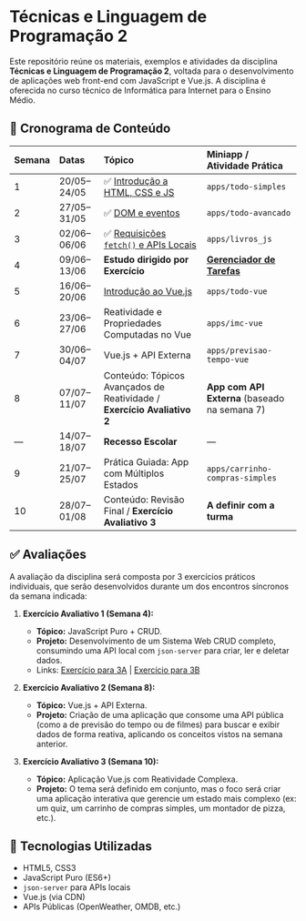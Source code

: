 # Técnicas e Linguagem de Programação 2

Este repositório reúne os materiais, exemplos e atividades da disciplina **Técnicas e Linguagem de Programação 2**, voltada para o desenvolvimento de aplicações web front-end com JavaScript e Vue.js. A disciplina é oferecida no curso técnico de Informática para Internet para o Ensino Médio.

## 📅 Cronograma de Conteúdo

| Semana | Datas         | Tópico                                                                  | Miniapp / Atividade Prática                             |
| :----- | :------------ |:------------------------------------------------------------------------|:--------------------------------------------------------|
| 1      | 20/05–24/05   | ✅ [Introdução a HTML, CSS e JS](conteudos/intro_html_css_js.md)         | `apps/todo-simples`                                     |
| 2      | 27/05–31/05   | ✅ [DOM e eventos](conteudos/dom.md)                                     | `apps/todo-avancado`                                    |
| 3      | 02/06–06/06   | ✅ [Requisições `fetch()` e APIs Locais](conteudos/fetch.md)             | `apps/livros_js`                                        |
| 4      | 09/06–13/06   | **Estudo dirigido por Exercício**                                       | [**Gerenciador de Tarefas**](exercicios/exercicio_0.md) |
| 5      | 16/06–20/06   | [Introdução ao Vue.js](conteudos/vue_intro.md)                          | `apps/todo-vue`                                         |
| 6      | 23/06–27/06   | Reatividade e Propriedades Computadas no Vue                            | `apps/imc-vue`                                          |
| 7      | 30/06–04/07   | Vue.js + API Externa                                                    | `apps/previsao-tempo-vue`                               |
| 8      | 07/07–11/07   | Conteúdo: Tópicos Avançados de Reatividade / **Exercício Avaliativo 2** | **App com API Externa** (baseado na semana 7)           |
| —      | 14/07–18/07   | **Recesso Escolar**                                                     | —                                                       |
| 9      | 21/07–25/07   | Prática Guiada: App com Múltiplos Estados                               | `apps/carrinho-compras-simples`                         |
| 10     | 28/07–01/08   | Conteúdo: Revisão Final / **Exercício Avaliativo 3**                    | **A definir com a turma**                               |

## ✅ Avaliações

A avaliação da disciplina será composta por 3 exercícios práticos individuais, que serão desenvolvidos durante um dos encontros síncronos da semana indicada:

1.  **Exercício Avaliativo 1 (Semana 4):**
    * **Tópico:** JavaScript Puro + CRUD.
    * **Projeto:** Desenvolvimento de um Sistema Web CRUD completo, consumindo uma API local com `json-server` para criar, ler e deletar dados.
    * Links: [Exercício para 3A]((exercicios/exercicio_1.md)) | [Exercício para 3B](exercicios/exercicio_1b.md)

2.  **Exercício Avaliativo 2 (Semana 8):**
    * **Tópico:** Vue.js + API Externa.
    * **Projeto:** Criação de uma aplicação que consome uma API pública (como a de previsão do tempo ou de filmes) para buscar e exibir dados de forma reativa, aplicando os conceitos vistos na semana anterior.

3.  **Exercício Avaliativo 3 (Semana 10):**
    * **Tópico:** Aplicação Vue.js com Reatividade Complexa.
    * **Projeto:** O tema será definido em conjunto, mas o foco será criar uma aplicação interativa que gerencie um estado mais complexo (ex: um quiz, um carrinho de compras simples, um montador de pizza, etc.).

## 🚀 Tecnologias Utilizadas

-   HTML5, CSS3
-   JavaScript Puro (ES6+)
-   `json-server` para APIs locais
-   Vue.js (via CDN)
-   APIs Públicas (OpenWeather, OMDB, etc.)